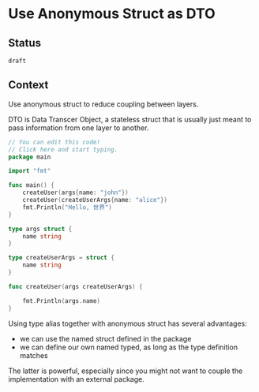 # Use Anonymous Struct as DTO

## Status 

`draft`

## Context

Use anonymous struct to reduce coupling between layers.

DTO is Data Transcer Object, a stateless struct that is usually just meant to pass information from one layer to another.


```go
// You can edit this code!
// Click here and start typing.
package main

import "fmt"

func main() {
	createUser(args{name: "john"})
	createUser(createUserArgs{name: "alice"})
	fmt.Println("Hello, 世界")
}

type args struct {
	name string
}

type createUserArgs = struct {
	name string
}

func createUser(args createUserArgs) {

	fmt.Println(args.name)
}

```

Using type alias together with anonymous struct has several advantages:

- we can use the named struct defined in the package
- we can define our own named typed, as long as the type definition matches

The latter is powerful, especially since you might not want to couple the implementation with an external package.
